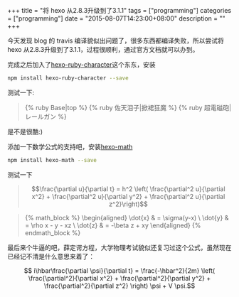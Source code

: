 +++
title = "将 hexo 从2.8.3升级到了3.1.1"
tags = ["programming"]
categories = ["programming"]
date = "2015-08-07T14:23:00+08:00"
description = ""
+++


今天发现 blog 的 travis 编译貌似出问题了，很多东西都编译失败，所以尝试将 hexo 从2.8.3升级到了3.1.1，过程很顺利，通过官方文档就可以办到。

完成之后加入了[hexo-ruby-character](https://github.com/JamesPan/hexo-ruby-character)这个东东，安装

```sh
npm install hexo-ruby-character --save
```

测试一下:

> {% ruby Base|top %}
> {% ruby 佐天泪子|掀裙狂魔 %}
> {% ruby 超電磁砲|レールガン %}


是不是很酷:)

添加一下数学公式的支持吧，安装[hexo-math](https://github.com/akfish/hexo-math)

```sh
npm install hexo-math --save
```

测试一下

>$$\frac{\partial u}{\partial t}
>= h^2 \left( \frac{\partial^2 u}{\partial x^2} +
>\frac{\partial^2 u}{\partial y^2} +
>\frac{\partial^2 u}{\partial z^2}\right)$$


> {% math_block %} \begin{aligned} \dot{x} & = \sigma(y-x) \\ \dot{y} & = \rho x - y - xz \\ \dot{z} & = -\beta z + xy \end{aligned} {% endmath_block %}

最后来个牛逼的吧，薛定谔方程，大学物理考试貌似还复习过这个公式，虽然现在已经记不清是什么意思来着了：

$$ i\hbar\frac{\partial \psi}{\partial t} = \frac{-\hbar^2}{2m} \left( \frac{\partial^2}{\partial x^2} + \frac{\partial^2}{\partial y^2} + \frac{\partial^2}{\partial z^2} \right) \psi + V \psi.$$




<!--more-->